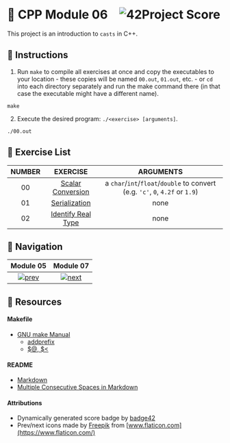 # :large_orange_diamond: CPP Module 06 &ensp; ![42Project Score](https://badge42.herokuapp.com/api/project/floogman/CPP%20Module%2006)

This project is an introduction to `casts` in C++.

## :small_orange_diamond: Instructions

1. Run `make` to compile all exercises at once and copy the executables to your location - these copies will be named `00.out`, `01.out`, etc. - or `cd` into each directory separately and run the make command there (in that case the executable might have a different name).
```
make
```

2. Execute the desired program: `./<exercise> [arguments]`.
```
./00.out
```

## :small_orange_diamond: Exercise List
NUMBER | EXERCISE | ARGUMENTS
:-----:|:--------:|:--------:
00 | [Scalar Conversion](./ex00) | a `char`/`int`/`float`/`double` to convert (e.g. `'c'`, `0`, `4.2f` or `1.9`)
01 | [Serialization](./ex01) | none
02 | [Identify Real Type](./ex02) | none

## :small_orange_diamond: Navigation
Module 05 | Module 07
:--------:|:--------:
[![prev](https://user-images.githubusercontent.com/59726559/138678592-27d20df6-cb62-4768-92d3-4bc270a6e4cf.png)](../CPP_Module_05) | [![next](https://user-images.githubusercontent.com/59726559/138678605-3d0e30f3-ebc6-41dc-aebe-03750086e76c.png)](../CPP_Module_07)

## :small_orange_diamond: Resources
#### Makefile
- [GNU make Manual](https://www.gnu.org/software/make/manual/make.html)
    - [addprefix](https://www.gnu.org/software/make/manual/make.html#File-Name-Functions)
    - [$@, $<](https://www.gnu.org/software/make/manual/html_node/Automatic-Variables.html#Automatic-Variables)
#### README
- [Markdown](https://docs.github.com/en/github/writing-on-github/getting-started-with-writing-and-formatting-on-github/basic-writing-and-formatting-syntax)
- [Multiple Consecutive Spaces in Markdown](https://steemit.com/markdown/@jamesanto/how-to-add-multiple-spaces-between-texts-in-markdown)
#### Attributions
- Dynamically generated score badge by [badge42](https://github.com/JaeSeoKim/badge42)
- Prev/next icons made by [Freepik](https://www.freepik.com) from [www.flaticon.com](https://www.flaticon.com/)
